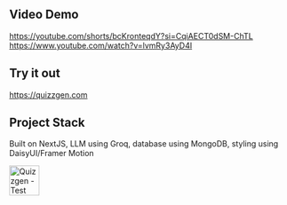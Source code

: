 ## Video Demo
https://youtube.com/shorts/bcKronteqdY?si=CqiAECT0dSM-ChTL
https://www.youtube.com/watch?v=lvmRy3AyD4I

## Try it out
https://quizzgen.com

## Project Stack
Built on NextJS, LLM using Groq, database using MongoDB, styling using DaisyUI/Framer Motion

<a href="https://www.producthunt.com/posts/quizzgen?embed=true&utm_source=badge-featured&utm_medium=badge&utm_souce=badge-quizzgen" target="_blank">
<img src="https://api.producthunt.com/widgets/embed-image/v1/featured.svg?post_id=948391&theme=light&t=1744819788015" alt="Quizzgen - Test&#0032;yourself&#0032;on&#0032;anything&#0044;&#0032;lightening&#0032;fast&#0046; | Product Hunt" style={{ width: "fill", height: 54 }} height="54" />
</a>
